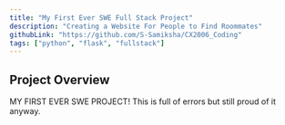 ```yaml
---
title: "My First Ever SWE Full Stack Project"
description: "Creating a Website For People to Find Roommates"
githubLink: "https://github.com/S-Samiksha/CX2006_Coding"
tags: ["python", "flask", "fullstack"]
---
```


## Project Overview

MY FIRST EVER SWE PROJECT! This is full of errors but still proud of it anyway.
